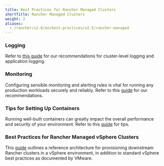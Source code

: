 ```yaml
---
title: Best Practices for Rancher Managed Clusters
shortTitle: Rancher Managed Clusters
weight: 2
aliases:
  - /rancher/v2.6/en/best-practices/v2.5/rancher-managed
---
```


### Logging

Refer to [this guide](./logging) for our recommendations for cluster-level logging and application logging.

### Monitoring

Configuring sensible monitoring and alerting rules is vital for running any production workloads securely and reliably. Refer to this [guide](./monitoring) for our recommendations.

### Tips for Setting Up Containers

Running well-built containers can greatly impact the overall performance and security of your environment. Refer to this [guide](./containers) for tips.

### Best Practices for Rancher Managed vSphere Clusters

This [guide](./managed-vsphere) outlines a reference architecture for provisioning downstream Rancher clusters in a vSphere environment, in addition to standard vSphere best practices as documented by VMware.
